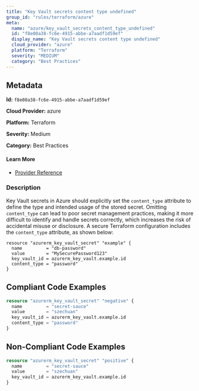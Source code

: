 ```yaml
---
title: "Key Vault secrets content type undefined"
group_id: "rules/terraform/azure"
meta:
  name: "azure/key_vault_secrets_content_type_undefined"
  id: "f8e08a38-fc6e-4915-abbe-a7aadf1d59ef"
  display_name: "Key Vault secrets content type undefined"
  cloud_provider: "azure"
  platform: "Terraform"
  severity: "MEDIUM"
  category: "Best Practices"
---
```

## Metadata

**Id:** `f8e08a38-fc6e-4915-abbe-a7aadf1d59ef`

**Cloud Provider:** azure

**Platform:** Terraform

**Severity:** Medium

**Category:** Best Practices

#### Learn More

 - [Provider Reference](https://registry.terraform.io/providers/hashicorp/azurerm/latest/docs/resources/key_vault_secret#content_type)

### Description

 Key Vault secrets in Azure should explicitly set the `content_type` attribute to define the type and intended usage of the stored secret. Omitting `content_type` can lead to poor secret management practices, making it more difficult to identify and handle secrets correctly, which increases the risk of accidental misuse or disclosure. A secure Terraform configuration includes the `content_type` attribute, as shown below:

```
resource "azurerm_key_vault_secret" "example" {
  name         = "db-password"
  value        = "MySecurePassword123"
  key_vault_id = azurerm_key_vault.example.id
  content_type = "password"
}
```


## Compliant Code Examples
```terraform
resource "azurerm_key_vault_secret" "negative" {
  name         = "secret-sauce"
  value        = "szechuan"
  key_vault_id = azurerm_key_vault.example.id
  content_type = "password"
}

```
## Non-Compliant Code Examples
```terraform
resource "azurerm_key_vault_secret" "positive" {
  name         = "secret-sauce"
  value        = "szechuan"
  key_vault_id = azurerm_key_vault.example.id
}

```